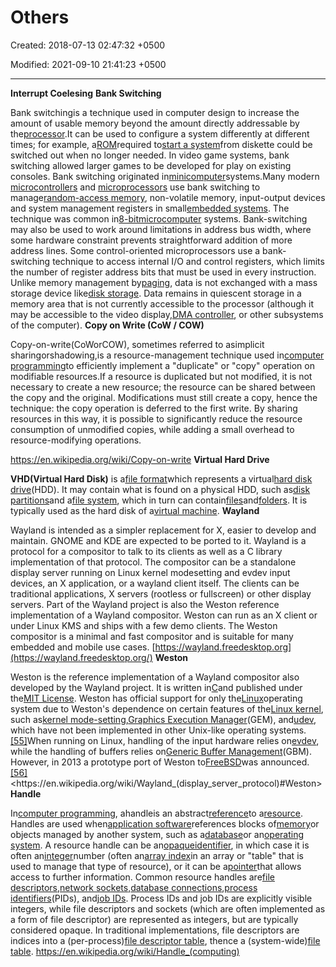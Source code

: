 # Others

Created: 2018-07-13 02:47:32 +0500

Modified: 2021-09-10 21:41:23 +0500

---

**Interrupt Coelesing**
**Bank Switching**

Bank switchingis a technique used in computer design to increase the amount of usable memory beyond the amount directly addressable by the[processor](https://en.wikipedia.org/wiki/Microprocessor).It can be used to configure a system differently at different times; for example, a[ROM](https://en.wikipedia.org/wiki/Read-only_memory)required to[start a system](https://en.wikipedia.org/wiki/Booting)from diskette could be switched out when no longer needed. In video game systems, bank switching allowed larger games to be developed for play on existing consoles.
Bank switching originated in[minicomputer](https://en.wikipedia.org/wiki/Minicomputer)systems.Many modern [microcontrollers](https://en.wikipedia.org/wiki/Microcontroller) and [microprocessors](https://en.wikipedia.org/wiki/Microprocessor) use bank switching to manage[random-access memory](https://en.wikipedia.org/wiki/Random-access_memory), non-volatile memory, input-output devices and system management registers in small[embedded systems](https://en.wikipedia.org/wiki/Embedded_system). The technique was common in[8-bit](https://en.wikipedia.org/wiki/8-bit)[microcomputer](https://en.wikipedia.org/wiki/Microcomputer) systems. Bank-switching may also be used to work around limitations in address bus width, where some hardware constraint prevents straightforward addition of more address lines. Some control-oriented microprocessors use a bank-switching technique to access internal I/O and control registers, which limits the number of register address bits that must be used in every instruction.
Unlike memory management by[paging](https://en.wikipedia.org/wiki/Paging), data is not exchanged with a mass storage device like[disk storage](https://en.wikipedia.org/wiki/Disk_storage). Data remains in quiescent storage in a memory area that is not currently accessible to the processor (although it may be accessible to the video display,[DMA controller](https://en.wikipedia.org/wiki/Direct_memory_access), or other subsystems of the computer).
**Copy on Write (CoW / COW)**

Copy-on-write(CoWorCOW), sometimes referred to asimplicit sharingorshadowing,is a resource-management technique used in[computer programming](https://en.wikipedia.org/wiki/Computer_programming)to efficiently implement a "duplicate" or "copy" operation on modifiable resources.If a resource is duplicated but not modified, it is not necessary to create a new resource; the resource can be shared between the copy and the original. Modifications must still create a copy, hence the technique: the copy operation is deferred to the first write. By sharing resources in this way, it is possible to significantly reduce the resource consumption of unmodified copies, while adding a small overhead to resource-modifying operations.

<https://en.wikipedia.org/wiki/Copy-on-write>
**Virtual Hard Drive**

**VHD(Virtual Hard Disk)** is a[file format](https://en.wikipedia.org/wiki/File_format)which represents a virtual[hard disk drive](https://en.wikipedia.org/wiki/Hard_disk_drive)(HDD). It may contain what is found on a physical HDD, such as[disk partitions](https://en.wikipedia.org/wiki/Disk_partition)and a[file system](https://en.wikipedia.org/wiki/File_system), which in turn can contain[files](https://en.wikipedia.org/wiki/Computer_file)and[folders](https://en.wikipedia.org/wiki/Folder_(computing)). It is typically used as the hard disk of a[virtual machine](https://en.wikipedia.org/wiki/Virtual_machine).
**Wayland**

Wayland is intended as a simpler replacement for X, easier to develop and maintain. GNOME and KDE are expected to be ported to it.
Wayland is a protocol for a compositor to talk to its clients as well as a C library implementation of that protocol. The compositor can be a standalone display server running on Linux kernel modesetting and evdev input devices, an X application, or a wayland client itself. The clients can be traditional applications, X servers (rootless or fullscreen) or other display servers.
Part of the Wayland project is also the Weston reference implementation of a Wayland compositor. Weston can run as an X client or under Linux KMS and ships with a few demo clients. The Weston compositor is a minimal and fast compositor and is suitable for many embedded and mobile use cases.
[https://wayland.freedesktop.org](https://wayland.freedesktop.org/)
**Weston**

Weston is the reference implementation of a Wayland compositor also developed by the Wayland project. It is written in[C](https://en.wikipedia.org/wiki/C_(programming_language))and published under the[MIT License](https://en.wikipedia.org/wiki/MIT_License). Weston has official support for only the[Linux](https://en.wikipedia.org/wiki/Linux)operating system due to Weston's dependence on certain features of the[Linux kernel](https://en.wikipedia.org/wiki/Linux_kernel), such as[kernel mode-setting](https://en.wikipedia.org/wiki/KMS_driver),[Graphics Execution Manager](https://en.wikipedia.org/wiki/Graphics_Execution_Manager)(GEM), and[udev](https://en.wikipedia.org/wiki/Udev), which have not been implemented in other Unix-like operating systems.[[55]](https://en.wikipedia.org/wiki/Wayland_(display_server_protocol)#cite_note-wayland_README-55)When running on Linux, handling of the input hardware relies on[evdev](https://en.wikipedia.org/wiki/Evdev), while the handling of buffers relies on[Generic Buffer Management](https://en.wikipedia.org/wiki/Generic_Buffer_Management)(GBM). However, in 2013 a prototype port of Weston to[FreeBSD](https://en.wikipedia.org/wiki/FreeBSD)was announced.[[56]](https://en.wikipedia.org/wiki/Wayland_(display_server_protocol)#cite_note-Larabel_2013_freebsd-56)
<https://en.wikipedia.org/wiki/Wayland_(display_server_protocol)#Weston>
**Handle**

In[computer programming](https://en.wikipedia.org/wiki/Computer_programming), ahandleis an abstract[reference](https://en.wikipedia.org/wiki/Reference_(computer_science))to a[resource](https://en.wikipedia.org/wiki/System_resource). Handles are used when[application software](https://en.wikipedia.org/wiki/Application_software)references blocks of[memory](https://en.wikipedia.org/wiki/Memory_(computing))or objects managed by another system, such as a[database](https://en.wikipedia.org/wiki/Database)or an[operating system](https://en.wikipedia.org/wiki/Operating_system). A resource handle can be an[opaque](https://en.wikipedia.org/wiki/Opaque_data_type)[identifier](https://en.wikipedia.org/wiki/Identifier), in which case it is often an[integer](https://en.wikipedia.org/wiki/Integer)number (often an[array index](https://en.wikipedia.org/wiki/Array_index)in an array or "table" that is used to manage that type of resource), or it can be a[pointer](https://en.wikipedia.org/wiki/Pointer_(computer_programming))that allows access to further information.
Common resource handles are[file descriptors](https://en.wikipedia.org/wiki/File_descriptor),[network sockets](https://en.wikipedia.org/wiki/Network_socket),[database connections](https://en.wikipedia.org/wiki/Database_connection),[process identifiers](https://en.wikipedia.org/wiki/Process_identifier)(PIDs), and[job IDs](https://en.wikipedia.org/wiki/Job_ID). Process IDs and job IDs are explicitly visible integers, while file descriptors and sockets (which are often implemented as a form of file descriptor) are represented as integers, but are typically considered opaque. In traditional implementations, file descriptors are indices into a (per-process)[file descriptor table](https://en.wikipedia.org/wiki/File_descriptor_table), thence a (system-wide)[file table](https://en.wikipedia.org/wiki/File_table).
<https://en.wikipedia.org/wiki/Handle_(computing)>
